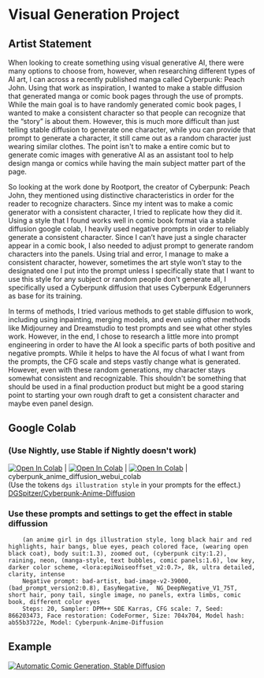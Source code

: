 <h1>Visual Generation Project</h1>

<h2>Artist Statement</h2>
<p>When looking to create something using visual generative AI, there were many options to choose from, however, when researching different types of AI art, I can across a recently published manga called Cyberpunk: Peach John. Using that work as inspiration, I wanted to make a stable diffusion that generated manga or comic book pages through the use of prompts. While the main goal is to have randomly generated comic book pages, I wanted to make a consistent character so that people can recognize that the “story” is about them. However, this is much more difficult than just telling stable diffusion to generate one character, while you can provide that prompt to generate a character, it still came out as a random character just wearing similar clothes. The point isn't to make a entire comic but to generate comic images with generative AI as an assistant tool to help design manga or comics while having the main subject matter part of the page.</p> 

<p>So looking at the work done by Rootport, the creator of Cyberpunk: Peach John, they mentioned using distinctive characteristics in order for the reader to recognize characters. Since my intent was to make a comic generator with a consistent character, I tried to replicate how they did it. Using a style that I found works well in comic book format via a stable diffusion google colab, I heavily used negative prompts in order to reliably generate a consistent character. Since I can’t have just a single character appear in a comic book, I also needed to adjust prompt to generate random characters into the panels. Using trial and error, I manage to make a consistent character, however, sometimes the art style won’t stay to the designated one I put into the prompt unless I specifically state that I want to use this style for any subject or random people don't generate all, I specifically used a Cyberpunk diffusion that uses Cyberpunk Edgerunners as base for its training.</p>

<p>In terms of methods, I tried various methods to get stable diffusion to work, including using inpainting, merging models, and even using other methods like Midjourney and Dreamstudio to test prompts and see what other styles work. However, in the end, I chose to research a little more into prompt engineering in order to have the AI look a specific parts of both positive and negative prompts. While it helps to have the AI focus of what I want from the prompts, the CFG scale and steps vastly change what is generated. However, even with these random generations, my character stays somewhat consistent and recognizable. This shouldn't be something that should be used in a final production product but might be a good staring point to starting your own rough draft to get a consistent character and maybe even panel design.</p>

<h2>Google Colab</h2>

<h3>(Use Nightly, use Stable if Nightly doesn't work)</h3>

[![Open In Colab](https://user-images.githubusercontent.com/54370274/224839806-8720fb19-9c7d-46a2-8d7c-de3afb39c11f.svg)](https://colab.research.google.com/github/camenduru/stable-diffusion-webui-colab/blob/main/lite/cyberpunk_anime_diffusion_webui_colab.ipynb) | [![Open In Colab](https://user-images.githubusercontent.com/54370274/224839804-50c0c18b-3960-4a1c-b7fa-3c7074b11779.svg)](https://colab.research.google.com/github/camenduru/stable-diffusion-webui-colab/blob/main/stable/cyberpunk_anime_diffusion_webui_colab.ipynb) | [![Open In Colab](https://user-images.githubusercontent.com/54370274/224839802-95968900-392b-4b30-ad75-aeac13675e1b.svg)](https://colab.research.google.com/github/camenduru/stable-diffusion-webui-colab/blob/main/nightly/cyberpunk_anime_diffusion_webui_colab.ipynb) | cyberpunk_anime_diffusion_webui_colab <br /> (Use the tokens `dgs illustration style` in your prompts for the effect.) <br /> [DGSpitzer/Cyberpunk-Anime-Diffusion](https://huggingface.co/DGSpitzer/Cyberpunk-Anime-Diffusion)

<h3>Use these prompts and settings to get the effect in stable diffussion</h3>

        (an anime girl in dgs illustration style, long black hair and red highlights, hair bangs, blue eyes, peach colored face, (wearing open black coat), body suit:1.3), zoomed out, (cyberpunk city:1.2), raining, neon, (manga-style, text bubbles, comic panels:1.6), low key, darker color scheme, <lora:epiNoiseoffset_v2:0.7>, 8k, ultra detailed, clarity, intense
        Negative prompt: bad-artist, bad-image-v2-39000, (bad_prompt_version2:0.8), EasyNegative,  NG_DeepNegative_V1_75T, short hair, pony tail, single image, no panels, extra limbs, comic book, different color eyes
        Steps: 20, Sampler: DPM++ SDE Karras, CFG scale: 7, Seed: 866203473, Face restoration: CodeFormer, Size: 704x704, Model hash: ab55b3722e, Model: Cyberpunk-Anime-Diffusion

<h2>Example</h2>

[![Automatic Comic Generation, Stable Diffusion](https://res.cloudinary.com/marcomontalbano/image/upload/v1680134246/video_to_markdown/images/youtube--yfPbuoxZWjY-c05b58ac6eb4c4700831b2b3070cd403.jpg)](https://youtu.be/JDzGo_jpYfk "Stable Diffusion - Automatic Comic Generator")


